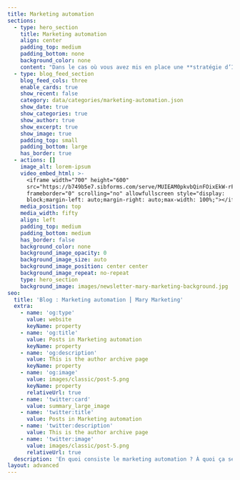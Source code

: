 ```yaml
---
title: Marketing automation
sections:
  - type: hero_section
    title: Marketing automation
    align: center
    padding_top: medium
    padding_bottom: none
    background_color: none
    content: "Dans le cas où vous avez mis en place une **stratégie d’Inbound marketing** pour attirer vos prospects, il est impératif pour vous d’établir votre **marketing automation**.\n\nPetit rappel, l’inbound marketing (nommé aussi **marketing entrant**) est une **stratégie de content marketing** qui consiste à **créer du contenu de qualité pour nourrir votre audience** et la **faire venir vers vous naturellement**.\n\nVous réussissez à **capter l’attention de vos visiteurs**, il est temps de passer à la seconde étape\_! Savoir s’ils sont prêts à acheter votre service ou vos produits. Pour répondre à cette interrogation, il y a plusieurs méthodes possibles\_: La première est d’engagé des commerciaux pour démarcher vos potentiels clients, mais sachez que cette action implique de fortes dépenses. Vous pouvez aussi opter pour **l’automatisation de votre stratégie marketing**, en montant différents scénarios (Workflow). **Un scénario marketing** est un chemin que va suivre votre visiteur lorsqu’il effectue **une action sur votre site internet**. **L’objectif est d’adapter et d’automatiser vos envois d’email** selon ces besoins. **Les solutions de marketing relationnelles** comme **Mailchimp ou Sendinblue** proposent gratuitement la mise en place de ce type de processus.\n\nDans cette catégorie je vous fais un feed-back sur ces solutions, vous donnes mes **conseils pour construire des scénarios**, **séquences** et **modèles de courriel qui boosterons vos taux de conversion**.\n"
  - type: blog_feed_section
    blog_feed_cols: three
    enable_cards: true
    show_recent: false
    category: data/categories/marketing-automation.json
    show_date: true
    show_categories: true
    show_author: true
    show_excerpt: true
    show_image: true
    padding_top: small
    padding_bottom: large
    has_border: true
  - actions: []
    image_alt: lorem-ipsum
    video_embed_html: >-
      <iframe width="700" height="600"
      src="https://b749b5e7.sibforms.com/serve/MUIEAM0pkvbQinFOixEkW-rF_LkKDOef_kUfJGtk7R9-UfYGPAJ_DiiVnVBksDThZYDqnmeVL4MnotsgclA_AehybCmA3NKcWHLbbvdkKvG0n34T7OuHuIsL2dj3-o197_s8hEpdP9x5L2dDoMQzA-iDTR8VKjJg43Ng3XjNLA8_kzDtFQqaWLGl0KlowvrzGYQ-eObrny3EASDU"
      frameborder="0" scrolling="no" allowfullscreen style="display:
      block;margin-left: auto;margin-right: auto;max-width: 100%;"></iframe>
    media_position: top
    media_width: fifty
    align: left
    padding_top: medium
    padding_bottom: medium
    has_border: false
    background_color: none
    background_image_opacity: 0
    background_image_size: auto
    background_image_position: center center
    background_image_repeat: no-repeat
    type: hero_section
    background_image: images/newsletter-mary-marketing-background.jpg
seo:
  title: 'Blog : Marketing automation ⎮ Mary Marketing'
  extra:
    - name: 'og:type'
      value: website
      keyName: property
    - name: 'og:title'
      value: Posts in Marketing automation
      keyName: property
    - name: 'og:description'
      value: This is the author archive page
      keyName: property
    - name: 'og:image'
      value: images/classic/post-5.png
      keyName: property
      relativeUrl: true
    - name: 'twitter:card'
      value: summary_large_image
    - name: 'twitter:title'
      value: Posts in Marketing automation
    - name: 'twitter:description'
      value: This is the author archive page
    - name: 'twitter:image'
      value: images/classic/post-5.png
      relativeUrl: true
  description: 'En quoi consiste le marketing automation ? À quoi ça sert ? '
layout: advanced
---
```

